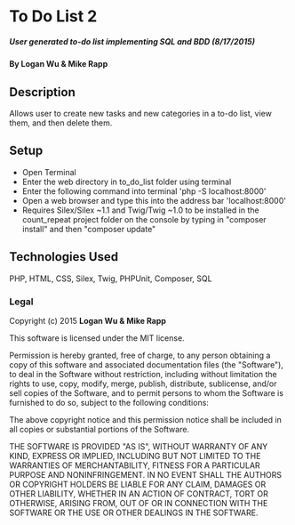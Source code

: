 # To Do List 2

##### User generated to-do list implementing SQL and BDD (8/17/2015)

#### By Logan Wu & Mike Rapp

## Description

Allows user to create new tasks and new categories in a to-do list, view them, and then delete them.

## Setup

* Open Terminal
* Enter the web directory in to_do_list folder using terminal
* Enter the following command into terminal 'php -S localhost:8000'
* Open a web browser and type this into the address bar 'localhost:8000'
* Requires Silex/Silex ~1.1 and Twig/Twig ~1.0 to be installed in the count_repeat project folder on the console by typing in "composer install" and then "composer update"

## Technologies Used

PHP, HTML, CSS, Silex, Twig, PHPUnit, Composer, SQL

### Legal

Copyright (c) 2015 **Logan Wu & Mike Rapp**

This software is licensed under the MIT license.

Permission is hereby granted, free of charge, to any person obtaining a copy
of this software and associated documentation files (the "Software"), to deal
in the Software without restriction, including without limitation the rights
to use, copy, modify, merge, publish, distribute, sublicense, and/or sell
copies of the Software, and to permit persons to whom the Software is
furnished to do so, subject to the following conditions:

The above copyright notice and this permission notice shall be included in
all copies or substantial portions of the Software.

THE SOFTWARE IS PROVIDED "AS IS", WITHOUT WARRANTY OF ANY KIND, EXPRESS OR
IMPLIED, INCLUDING BUT NOT LIMITED TO THE WARRANTIES OF MERCHANTABILITY,
FITNESS FOR A PARTICULAR PURPOSE AND NONINFRINGEMENT. IN NO EVENT SHALL THE
AUTHORS OR COPYRIGHT HOLDERS BE LIABLE FOR ANY CLAIM, DAMAGES OR OTHER
LIABILITY, WHETHER IN AN ACTION OF CONTRACT, TORT OR OTHERWISE, ARISING FROM,
OUT OF OR IN CONNECTION WITH THE SOFTWARE OR THE USE OR OTHER DEALINGS IN
THE SOFTWARE.
